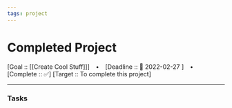```yaml
---
tags: project
---
```

# Completed Project

[Goal :: [[Create Cool Stuff]]]  ⠀•⠀ [Deadline :: 📅 2022-02-27 ] ⠀•⠀ [Complete :: ✅]
[Target :: To complete this project]


---
### Tasks
